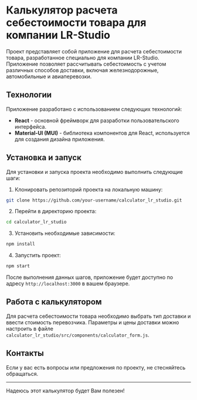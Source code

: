 # Калькулятор расчета себестоимости товара для компании LR-Studio

Проект представляет собой приложение для расчета себестоимости товара, разработанное специально для компании LR-Studio. Приложение позволяет рассчитывать себестоимость с учетом различных способов доставки, включая железнодорожные, автомобильные и авиаперевозки.

## Технологии

Приложение разработано с использованием следующих технологий:

- **React** - основной фреймворк для разработки пользовательского интерфейса.
- **Material-UI (MUI)** - библиотека компонентов для React, используется для создания дизайна приложения.

## Установка и запуск

Для установки и запуска проекта необходимо выполнить следующие шаги:

1. Клонировать репозиторий проекта на локальную машину:

```bash 
git clone https://github.com/your-username/calculator_lr_studio.git
```

2. Перейти в директорию проекта:

```bash 
cd calculator_lr_studio
```

3. Установить необходимые зависимости:

```bash 
npm install
```

4. Запустить проект:

```bash 
npm start
```

После выполнения данных шагов, приложение будет доступно по адресу `http://localhost:3000` в вашем браузере.

## Работа с калькулятором

Для расчета себестоимости товара необходимо выбрать тип доставки и ввести стоимость перевозчика.
Параметры и цены доставки можно настроить в файле `calculator_lr_studio/src/components/calculator_form.js`.

## Контакты

Если у вас есть вопросы или предложения по проекту, не стесняйтесь обращаться.

---

Надеюсь этот калькулятор будет Вам полезен!

